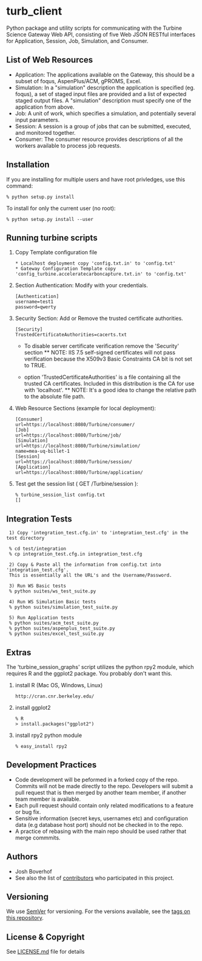 # turb_client
Python package and utility scripts for communicating with the Turbine Science Gateway Web API, consisting of five Web JSON RESTful interfaces for Application, Session, Job, Simulation, and Consumer.

## List of Web Resources
*  Application:  The applications available on the Gateway, this should be a subset of foqus, AspenPlus/ACM, gPROMS, Excel.
*  Simulation:  In a "simulation" description the application is specified (eg. foqus), a set of staged input files are provided and a list of expected staged output files.  A "simulation" description must specify one of the application from above.
*  Job: A unit of work, which specifies a simulation, and potentially several input parameters.
*  Session:   A session is a group of jobs that can be submitted, executed, and monitored together.
*  Consumer:  The consumer resource provides descriptions of all the workers available to process job requests.

## Installation

If you are installing for multiple users and have root privledges, use this command:

    % python setup.py install

To install for only the current user (no root):

    % python setup.py install --user


## Running turbine scripts

1.  Copy Template configuration file
    
        * Localhost deployment copy 'config.txt.in' to 'config.txt'
        * Gateway Configuration Template copy 'config_turbine.acceleratecarboncapture.txt.in' to 'config.txt'

2. Section Authentication:  Modify with your credentials.

       [Authentication]
       username=test1
       password=qwerty

3. Security Section:  Add or Remove the trusted certificate authorities.

       [Security]
       TrustedCertificateAuthorities=cacerts.txt 

     * To disable server certificate verification remove the 'Security' section
     ** NOTE: IIS 7.5 self-signed certificates will not pass verification because the X509v3 Basic Constraints CA bit is not set to TRUE.

     * option 'TrustedCertificateAuthorities' is a file containing all the trusted CA certificates.  Included in this distribution is the CA for use with 'localhost'.
     ** NOTE: It's a good idea to change the relative path to the absolute file path.

4.  Web Resource Sections (example for local deployment):

        [Consumer]
        url=https://localhost:8080/Turbine/consumer/
        [Job]
        url=https://localhost:8080/Turbine/job/
        [Simulation]
        url=https://localhost:8080/Turbine/simulation/
        name=mea-uq-billet-1
        [Session]
        url=https://localhost:8080/Turbine/session/
        [Application]
        url=https://localhost:8080/Turbine/application/
        
5.  Test get the session list ( GET /Turbine/session ):
     
        % turbine_session_list config.txt
        []


## Integration Tests

     1) Copy 'integration_test.cfg.in' to 'integration_test.cfg' in the test directory

     % cd test/integration
     % cp integration_test.cfg.in integration_test.cfg

     2) Copy & Paste all the information from config.txt into 'integration_test.cfg'.
     This is essentially all the URL's and the Username/Password.

     3) Run WS Basic tests 
     % python suites/ws_test_suite.py

     4) Run WS Simulation Basic tests 
     % python suites/simulation_test_suite.py 

     5) Run Application tests 
     % python suites/acm_test_suite.py
     % python suites/aspenplus_test_suite.py
     % python suites/excel_test_suite.py 
     
## Extras

The 'turbine_session_graphs' script utilizes the python rpy2 module, which requires R and the ggplot2 package.  You probably don't want this.

1.  install R (Mac OS, Windows, Linux)

        http://cran.cnr.berkeley.edu/

2. install ggplot2 
         
       % R
       > install.packages("ggplot2")

3. install rpy2 python module
    
       % easy_install rpy2

## Development Practices

* Code development will be peformed in a forked copy of the repo. Commits will not be 
  made directly to the repo. Developers will submit a pull request that is then merged
  by another team member, if another team member is available.
* Each pull request should contain only related modifications to a feature or bug fix.  
* Sensitive information (secret keys, usernames etc) and configuration data 
  (e.g database host port) should not be checked in to the repo.
* A practice of rebasing with the main repo should be used rather that merge commmits.

## Authors

* Josh Boverhof
* See also the list of [contributors](https://github.com/CCSI-Toolset/turb_client/contributors) who participated in this project.

## Versioning

We use [SemVer](http://semver.org/) for versioning. For the versions available, see the [tags on this repository](https://github.com/CCSI-Toolset/turb_client/tags). 

## License & Copyright

See [LICENSE.md](LICENSE.md) file for details
